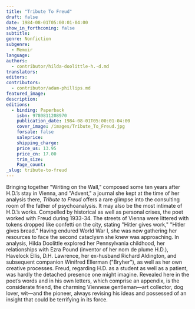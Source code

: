 ```yaml
---
title: "Tribute To Freud"
draft: false
date: 1984-08-01T05:00:01-04:00
show_in_forthcoming: false
subtitle:
genre: Nonfiction
subgenre:
  - Memoir
language:
authors:
  - contributor/hilda-doolittle-h.-d.md
translators:
editors:
contributors:
  - contributor/adam-phillips.md
featured_image:
description:
editions:
  - binding: Paperback
    isbn: 9780811208970
    publication_date: 1984-08-01T05:00:01-04:00
    cover_image: /images/Tribute_To_Freud.jpg
    forsale: false
    saleprice:
    shipping_charge:
    price_us: 13.95
    price_cn: 17.00
    trim_size:
    Page_count:
_slug: tribute-to-freud
---
```


Bringing together "Writing on the Wall," composed some ten years after H.D.’s stay in Vienna, and "Advent," a journal she kept at the time of her analysis there, _Tribute to Freud_ offers a rare glimpse into the consulting room of the father of psychoanalysis. It may also be the most intimate of H.D.’s works. Compelled by historical as well as personal crises, the poet worked with Freud during 1933-34. The streets of Vienna were littered with tokens dropped like confetti on the city, stating "Hitler gives work," "Hitler gives bread." Having endured World War I, she was now gathering her resources to face the second cataclysm she knew was approaching. In analysis, Hilda Doolittle explored her Pennsylvania childhood, her relationships with Ezra Pound (inventor of her nom de plume H.D.), Havelock Ellis, D.H. Lawrence, her ex-husband Richard Aldington, and subsequent companion Winifred Ellerman ("Bryher"), as well as her own creative processes. Freud, regarding H.D. as a student as well as a patient, was hardly the detached presence one might imagine. Revealed here in the poet’s words and in his own letters, which comprise an appendix, is the considerate friend, the charming Viennese gentleman––art collector, dog lover, wit––and the pioneer, always revising his ideas and possessed of an insight that could be terrifying in its force.

